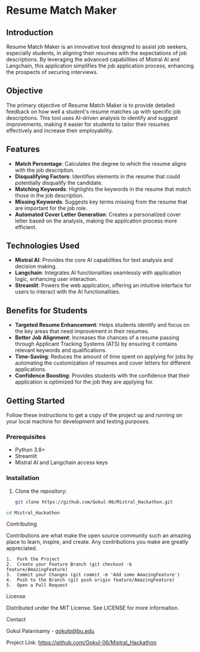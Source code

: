# Resume Match Maker

## Introduction
Resume Match Maker is an innovative tool designed to assist job seekers, especially students, in aligning their resumes with the expectations of job descriptions. By leveraging the advanced capabilities of Mistral AI and Langchain, this application simplifies the job application process, enhancing the prospects of securing interviews.

## Objective
The primary objective of Resume Match Maker is to provide detailed feedback on how well a student's resume matches up with specific job descriptions. This tool uses AI-driven analysis to identify and suggest improvements, making it easier for students to tailor their resumes effectively and increase their employability.

## Features
- **Match Percentage**: Calculates the degree to which the resume aligns with the job description.
- **Disqualifying Factors**: Identifies elements in the resume that could potentially disqualify the candidate.
- **Matching Keywords**: Highlights the keywords in the resume that match those in the job description.
- **Missing Keywords**: Suggests key terms missing from the resume that are important for the job role.
- **Automated Cover Letter Generation**: Creates a personalized cover letter based on the analysis, making the application process more efficient.

## Technologies Used
- **Mistral AI**: Provides the core AI capabilities for text analysis and decision making.
- **Langchain**: Integrates AI functionalities seamlessly with application logic, enhancing user interaction.
- **Streamlit**: Powers the web application, offering an intuitive interface for users to interact with the AI functionalities.

## Benefits for Students
- **Targeted Resume Enhancement**: Helps students identify and focus on the key areas that need improvement in their resumes.
- **Better Job Alignment**: Increases the chances of a resume passing through Applicant Tracking Systems (ATS) by ensuring it contains relevant keywords and qualifications.
- **Time-Saving**: Reduces the amount of time spent on applying for jobs by automating the customization of resumes and cover letters for different applications.
- **Confidence Boosting**: Provides students with the confidence that their application is optimized for the job they are applying for.

## Getting Started
Follow these instructions to get a copy of the project up and running on your local machine for development and testing purposes.

### Prerequisites
- Python 3.8+
- Streamlit
- Mistral AI and Langchain access keys

### Installation
1. Clone the repository:
   ```bash
   git clone https://github.com/Gokul-06/Mistral_Hackathon.git

 ```bash
 cd Mistral_Hackathon
 ```

Contributing

Contributions are what make the open source community such an amazing place to learn, inspire, and create. Any contributions you make are greatly appreciated.

	1.	Fork the Project
	2.	Create your Feature Branch (git checkout -b feature/AmazingFeature)
	3.	Commit your Changes (git commit -m 'Add some AmazingFeature')
	4.	Push to the Branch (git push origin feature/AmazingFeature)
	5.	Open a Pull Request

License

Distributed under the MIT License. See LICENSE for more information.

Contact

Gokul Palanisamy - gokulp@bu.edu

Project Link: https://github.com/Gokul-06/Mistral_Hackathon
   
